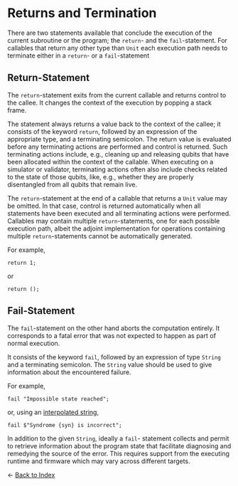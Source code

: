 # Returns and Termination

There are two statements available that conclude the execution of the current subroutine or the program; the `return`- and the `fail`-statement.
For callables that return any other type than `Unit` each execution path needs to terminate either in a `return`- or a `fail`-statement

## Return-Statement

The `return`-statement exits from the current callable and returns control to the callee. It changes the context of the execution by popping a stack frame. 

The statement always returns a value back to the context of the callee; it consists of the keyword `return`, followed by an expression of the appropriate type, and a terminating semicolon. The return value is evaluated before any terminating actions are performed and control is returned. Such terminating actions include, e.g., cleaning up and releasing qubits that have been allocated within the context of the callable. When executing on a simulator or validator, terminating actions often also include checks related to the state of those qubits, like, e.g., whether they are properly disentangled from all qubits that remain live. 

The `return`-statement at the end of a callable that returns a `Unit` value may be omitted. In that case, control is returned automatically when all statements have been executed and all terminating actions were performed. Callables may contain multiple `return`-statements, one for each possible execution path, albeit the adjoint implementation for operations containing multiple `return`-statements cannot be automatically generated. 

For example,
```qsharp
return 1;
```
or 
```qsharp
return ();
```

## Fail-Statement

The `fail`-statement on the other hand aborts the computation entirely. It corresponds to a fatal error that was not expected to happen as part of normal execution. 

It consists of the keyword `fail`, followed by an expression of type `String` and a terminating semicolon.
The `String` value should be used to give information about the encountered failure.

For example,
```qsharp
fail "Impossible state reached";
```
or, using an [interpolated string](https://github.com/microsoft/qsharp-language/blob/main/Specifications/Language/3_Expressions/ValueLiterals.md#string-literals),
```qsharp
fail $"Syndrome {syn} is incorrect";
```

In addition to the given `String`, ideally a `fail`- statement collects and permit to retrieve information about the program state that facilitate diagnosing and remedying the source of the error. This requires support from the executing runtime and firmware which may vary across different targets. 


← [Back to Index](https://github.com/microsoft/qsharp-language/tree/main/Specifications/Language#index)